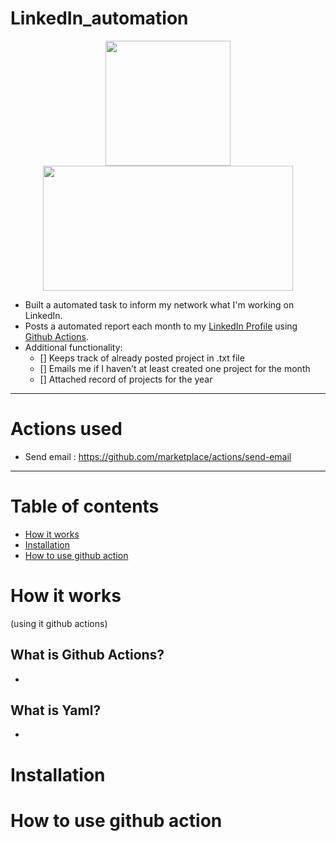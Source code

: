 # LinkedIn_automation
<p align="center">
<img height=200 src=https://user-images.githubusercontent.com/50704452/104107731-54d2c200-52c7-11eb-8b5a-b98d9c32ae6a.jpeg>
<img height=200 width=400 src=https://user-images.githubusercontent.com/50704452/104107772-b430d200-52c7-11eb-992b-61265adf89b1.png>
</p>

 - Built a automated task to inform my network what I'm working on LinkedIn.
 - Posts a automated report each month to my [LinkedIn Profile](https://www.linkedin.com/in/nbj-mncube/) using [Github Actions](https://docs.github.com/en/free-pro-team@latest/actions).
 - Additional functionality:
     - [] Keeps track of already posted project in .txt file
     - [] Emails me if I haven't at least created one project for the month
     - [] Attached record of projects for the year

 
----
# Actions used
 - Send email : https://github.com/marketplace/actions/send-email
----
# Table of contents
 - [How it works](#how-it-works)
 - [Installation](#installation)
 - [How to use github action](#how-to-use-github-actions)

 # How it works
 (using it github actions)
 ## What is Github Actions?
 - 
 ## What is Yaml?
 - 
 # Installation
 # How to use github action
